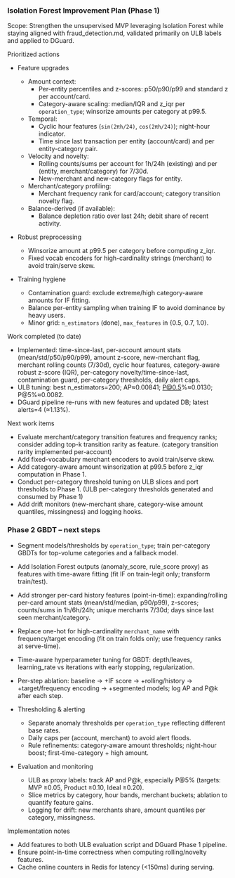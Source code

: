 ### Isolation Forest Improvement Plan (Phase 1)

Scope: Strengthen the unsupervised MVP leveraging Isolation Forest while staying aligned with fraud_detection.md, validated primarily on ULB labels and applied to DGuard.

Prioritized actions
- Feature upgrades
  - Amount context:
    - Per-entity percentiles and z-scores: p50/p90/p99 and standard z per account/card.
    - Category-aware scaling: median/IQR and z_iqr per `operation_type`; winsorize amounts per category at p99.5.
  - Temporal:
    - Cyclic hour features (`sin(2πh/24)`, `cos(2πh/24)`); night-hour indicator.
    - Time since last transaction per entity (account/card) and per entity-category pair.
  - Velocity and novelty:
    - Rolling counts/sums per account for 1h/24h (existing) and per (entity, merchant/category) for 7/30d.
    - New-merchant and new-category flags for entity.
  - Merchant/category profiling:
    - Merchant frequency rank for card/account; category transition novelty flag.
  - Balance-derived (if available):
    - Balance depletion ratio over last 24h; debit share of recent activity.

- Robust preprocessing
  - Winsorize amount at p99.5 per category before computing z_iqr.
  - Fixed vocab encoders for high-cardinality strings (merchant) to avoid train/serve skew.

- Training hygiene
  - Contamination guard: exclude extreme/high category-aware amounts for IF fitting.
  - Balance per-entity sampling when training IF to avoid dominance by heavy users.
  - Minor grid: `n_estimators` (done), `max_features` in {0.5, 0.7, 1.0}.

Work completed (to date)
- Implemented: time-since-last, per-account amount stats (mean/std/p50/p90/p99), amount z-score, new-merchant flag, merchant rolling counts (7/30d), cyclic hour features, category-aware robust z-score (IQR), per-category novelty/time-since-last, contamination guard, per-category thresholds, daily alert caps.
- ULB tuning: best n_estimators=200; AP≈0.00841; P@0.5%≈0.0130; P@5%≈0.0082.
- DGuard pipeline re-runs with new features and updated DB; latest alerts=4 (≈1.13%).

Next work items
- Evaluate merchant/category transition features and frequency ranks; consider adding top-k transition rarity as feature. (category transition rarity implemented per-account)
- Add fixed-vocabulary merchant encoders to avoid train/serve skew.
- Add category-aware amount winsorization at p99.5 before z_iqr computation in Phase 1.
- Conduct per-category threshold tuning on ULB slices and port thresholds to Phase 1. (ULB per-category thresholds generated and consumed by Phase 1)
- Add drift monitors (new-merchant share, category-wise amount quantiles, missingness) and logging hooks.

### Phase 2 GBDT – next steps
- Segment models/thresholds by `operation_type`; train per-category GBDTs for top-volume categories and a fallback model.
- Add Isolation Forest outputs (anomaly_score, rule_score proxy) as features with time-aware fitting (fit IF on train-legit only; transform train/test).
- Add stronger per-card history features (point-in-time): expanding/rolling per-card amount stats (mean/std/median, p90/p99), z-scores; counts/sums in 1h/6h/24h; unique merchants 7/30d; days since last seen merchant/category.
- Replace one-hot for high-cardinality `merchant_name` with frequency/target encoding (fit on train folds only; use frequency ranks at serve-time).
- Time-aware hyperparameter tuning for GBDT: depth/leaves, learning_rate vs iterations with early stopping, regularization.
- Per-step ablation: baseline → +IF score → +rolling/history → +target/frequency encoding → +segmented models; log AP and P@k after each step.

- Thresholding & alerting
  - Separate anomaly thresholds per `operation_type` reflecting different base rates.
  - Daily caps per (account, merchant) to avoid alert floods.
  - Rule refinements: category-aware amount thresholds; night-hour boost; first-time-category + high amount.

- Evaluation and monitoring
  - ULB as proxy labels: track AP and P@k, especially P@5% (targets: MVP ≥0.05, Product ≥0.10, Ideal ≥0.20).
  - Slice metrics by category, hour bands, merchant buckets; ablation to quantify feature gains.
  - Logging for drift: new merchants share, amount quantiles per category, missingness.

Implementation notes
- Add features to both ULB evaluation script and DGuard Phase 1 pipeline.
- Ensure point-in-time correctness when computing rolling/novelty features.
- Cache online counters in Redis for latency (<150ms) during serving.


